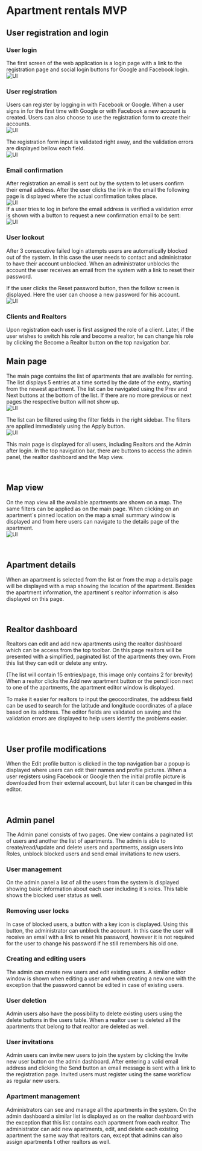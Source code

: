 # Apartment rentals MVP

##	User registration and login
###	User login
The first screen of the web application is a login page with a link to the registration page and social login buttons for Google and Facebook login.  
![UI](images/image001.png)

###	 User registration
Users can register by logging in with Facebook or Google. When a user signs in for the first time with Google or with Facebook a new account is created. Users can also choose to use the registration form to create their accounts.   
![UI](images/image003.png)

The registration form input is validated right away, and the validation errors are displayed bellow each field.  
![UI](images/image005.png)
 

###	 Email confirmation
After registration an email is sent out by the system to let users confirm their email address.
After the user clicks the link in the email the following page is displayed where the actual confirmation takes place.  
![UI](images/image009.png)  
If a user tries to log in before the email address is verified a validation error is shown with a button to request a new confirmation email to be sent:  
![UI](images/image011.png) 

###	 User lockout
After 3 consecutive failed login attempts users are automatically blocked out of the system. In this case the user needs to contact and administrator to have their account unblocked. When an administrator unblocks the account the user receives an email from the system with a link to reset their password.
 
If the user clicks the Reset password button, then the follow screen is displayed. Here the user can choose a new password for his account.  
![UI](images/image015.png)   

###	 Clients and Realtors
Upon registration each user is first assigned the role of a client. Later, if the user wishes to switch his role and become a realtor, he can change his role by clicking the Become a Realtor button on the top navigation bar.
  
##	Main page
The main page contains the list of apartments that are available for renting. The list displays 5 entries at a time sorted by the date of the entry, starting from the newest apartment. The list can be navigated using the Prev and Next buttons at the bottom of the list. If there are no more previous or next pages the respective button will not show up.  
![UI](images/image019.png) 
 
The list can be filtered using the filter fields in the right sidebar. The filters are applied immediately using the Apply button.  
![UI](images/image021.png)    
 
This main page is displayed for all users, including Realtors and the Admin after login. In the top navigation bar, there are buttons to access the admin panel, the realtor dashboard and the Map view.
 
 
##	Map view
On the map view all the available apartments are shown on a map. The same filters can be applied as on the main page. When clicking on an apartment`s pinned location on the map a small summary window is displayed and from here users can navigate to the details page of the apartment.  
![UI](images/image024.png)   
 
 
##	Apartment details 
When an apartment is selected from the list or from the map a details page will be displayed with a map showing the location of the apartment. Besides the apartment information, the apartment`s realtor information is also displayed on this page.  
 
 
##	Realtor dashboard
Realtors can edit and add new apartments using the realtor dashboard which can be access from the top toolbar. On this page realtors will be presented with a simplified, paginated list of the apartments they own. From this list they can edit or delete any entry.
 
(The list will contain 15 entries/page, this image only contains 2 for brevity)
When a realtor clicks the Add new apartment button or the pencil icon next to one of the apartments, the apartment editor window is displayed.
 
To make it easier for realtors to input the geocoordinates, the address field can be used to search for the latitude and longitude coordinates of a place based on its address.
The editor fields are validated on saving and the validation errors are displayed to help users identify the problems easier.
 
 
##	User profile modifications
When the Edit profile button is clicked in the top navigation bar a popup is displayed where users can edit their names and profile pictures. When a user registers using Facebook or Google then the initial profile picture is downloaded from their external account, but later it can be changed in this editor.
 
 
##	Admin panel
The Admin panel consists of two pages. One view contains a paginated list of users and another the list of apartments. The admin is able to create/read/update and delete users and apartments, assign users into Roles, unblock blocked users and send email invitations to new users. 
###	 User management
On the admin panel a list of all the users from the system is displayed showing basic information about each user including it`s roles. This table shows the blocked user status as well.
 
###	Removing user locks
In case of blocked users, a button with a key icon is displayed. Using this button, the administrator can unblock the account. In this case the user will receive an email with a link to reset his password, however it is not required for the user to change his password if he still remembers his old one.
###	Creating and editing users
The admin can create new users and edit existing users. A similar editor window is shown when editing a user and when creating a new one with the exception that the password cannot be edited in case of existing users.
 
###	User deletion
Admin users also have the possibility to delete existing users using the delete buttons in the users table. When a realtor user is deleted all the apartments that belong to that realtor are deleted as well.
###	User invitations
Admin users can invite new users to join the system by clicking the Invite new user button on the admin dashboard. After entering a valid email address and clicking the Send button an email message is sent with a link to the registration page. Invited users must register using the same workflow as regular new users.
 

###	Apartment management 
Administrators can see and manage all the apartments in the system. On the admin dashboard a similar list is displayed as on the realtor dashboard with the exception that this list contains each apartment from each realtor. The administrator can add new apartments, edit, and delete each existing apartment the same way that realtors can, except that admins can also assign apartments t other realtors as well.
